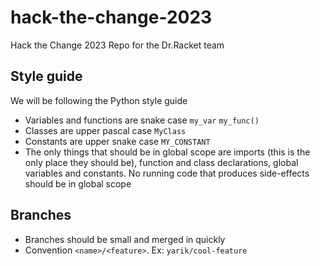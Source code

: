 # hack-the-change-2023
Hack the Change 2023 Repo for the Dr.Racket team

## Style guide
We will be following the Python style guide
- Variables and functions are snake case `my_var` `my_func()`
- Classes are upper pascal case `MyClass`
- Constants are upper snake case `MY_CONSTANT`
- The only things that should be in global scope are imports (this is the only place they should be), function and class declarations, global variables and constants. No running code that produces side-effects should be in global scope

## Branches
- Branches should be small and merged in quickly
- Convention `<name>/<feature>`. Ex: `yarik/cool-feature`
